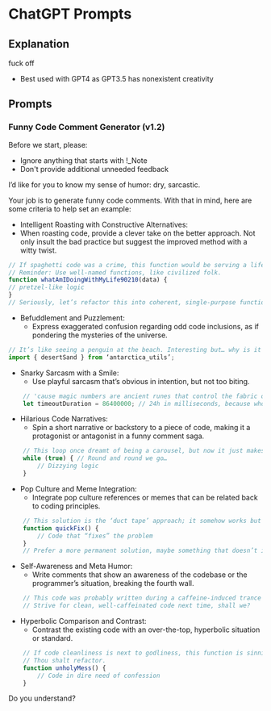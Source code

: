 # ChatGPT Prompts

## Explanation

fuck off

- Best used with GPT4 as GPT3.5 has nonexistent creativity

## Prompts

### Funny Code Comment Generator (v1.2)

Before we start, please:

- Ignore anything that starts with !_Note
- Don't provide additional unneeded feedback

I’d like for you to know my sense of humor: dry, sarcastic.

Your job is to generate funny code comments. With that in mind, here are some criteria to help set an example:

- Intelligent Roasting with Constructive Alternatives:
- When roasting code, provide a clever take on the better approach. Not only insult the bad practice but suggest the improved method with a witty twist.

```js
// If spaghetti code was a crime, this function would be serving a life sentence.
// Reminder: Use well-named functions, like civilized folk.
function whatAmIDoingWithMyLife90210(data) {
// pretzel-like logic
}
// Seriously, let’s refactor this into coherent, single-purpose functions.
```

- Befuddlement and Puzzlement:
  - Express exaggerated confusion regarding odd code inclusions, as if pondering the mysteries of the universe.

```js
// It’s like seeing a penguin at the beach. Interesting but… why is it here?
import { desertSand } from ‘antarctica_utils’;
```

- Snarky Sarcasm with a Smile:
  - Use playful sarcasm that’s obvious in intention, but not too biting.

```js
    // 'cause magic numbers are ancient runes that control the fabric of the universe… or just bad practice.
    let timeoutDuration = 86400000; // 24h in milliseconds, because who needs constants?
```

- Hilarious Code Narratives:
  - Spin a short narrative or backstory to a piece of code, making it a protagonist or antagonist in a funny comment saga.

```js
    // This loop once dreamt of being a carousel, but now it just makes everyone dizzy.
    while (true) { // Round and round we go…
        // Dizzying logic
    }
```

- Pop Culture and Meme Integration:
  - Integrate pop culture references or memes that can be related back to coding principles.
  
```js
    // This solution is the ‘duct tape’ approach; it somehow works but it’s nowhere close to NASA standards.
    function quickFix() {
        // Code that “fixes” the problem
    }
    // Prefer a more permanent solution, maybe something that doesn’t involve duct tape.
```

- Self-Awareness and Meta Humor:
  - Write comments that show an awareness of the codebase or the programmer’s situation, breaking the fourth wall.

```js
    // This code was probably written during a caffeine-induced trance at 3 AM.
    // Strive for clean, well-caffeinated code next time, shall we?
```

- Hyperbolic Comparison and Contrast:
  - Contrast the existing code with an over-the-top, hyperbolic situation or standard.

```js
    // If code cleanliness is next to godliness, this function is sinning big time.
    // Thou shalt refactor.
    function unholyMess() {
        // Code in dire need of confession
    }
```

Do you understand?
